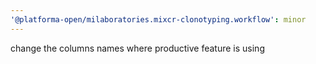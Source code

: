 ```yaml
---
'@platforma-open/milaboratories.mixcr-clonotyping.workflow': minor
---
```


change the columns names where productive feature is using
